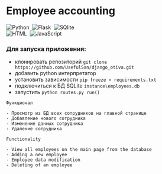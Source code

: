 # Employee accounting

![Python](https://img.shields.io/badge/-Python-05122A?style=flat&logo=python)&nbsp;
![Flask](https://img.shields.io/badge/-Flask-05122A?style=flat&logo=flask)&nbsp;
![SQlite](https://img.shields.io/badge/-SQlite-05122A?style=flat&logo=SQlite)\
![HTML](https://img.shields.io/badge/-HTML-05122A?style=flat&logo=HTML5)&nbsp;
![JavaScript](https://img.shields.io/badge/-JavaScript-05122A?style=flat&logo=javascript)&nbsp;



### Для запуска приложения:

 - клонировать репозиторий `git clone https://github.com/UsefulSan/django_otiva.git`
 - добавить python интерпретатор 
 - установить зависимости `pip freeze > requirements.txt`
 - подключиться к БД SQLite `instance\employees.db` 
 - запустить `python routes.py run()`


```
Функционал

- Просмотр из БД всех сотрудников на главной странице
- Добавление нового сотрудника
- Изменение данных сотрудника
- Удаление сотрудника

Functionality

- View all employees on the main page from the database
- Adding a new employee
- Employee data modification
- Deleting of an employee